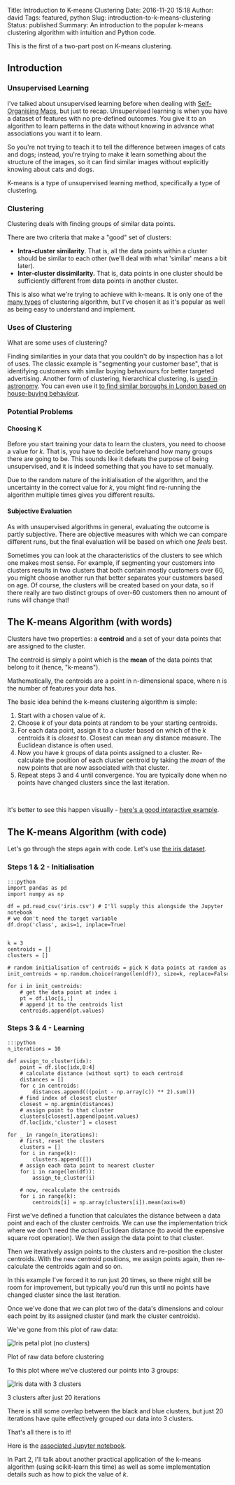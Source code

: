 Title: Introduction to K-means Clustering
Date: 2016-11-20 15:18
Author: david
Tags: featured, python
Slug: introduction-to-k-means-clustering
Status: published
Summary: An introduction to the popular k-means clustering algorithm with intuition and Python code.

This is the first of a two-part post on K-means clustering.

## Introduction

### Unsupervised Learning

I've talked about unsupervised learning before when dealing with
[Self-Organising Maps](/self-organising-maps-an-introduction),
but just to recap. Unsupervised learning is when you have a dataset of
features with no pre-defined outcomes. You give it to an algorithm to
learn patterns in the data without knowing in advance what associations
you want it to learn.

So you're not trying to teach it to tell the difference between images
of cats and dogs; instead, you're trying to make it learn something
about the structure of the images, so it can find similar images without
explicitly knowing about cats and dogs.

K-means is a type of unsupervised learning method, specifically a type
of clustering.

### Clustering

Clustering deals with finding groups of similar data points.

There are two criteria that make a "good" set of clusters:

-   **Intra-cluster similarity**. That is, all the data points within a
    cluster should be similar to each other (we'll deal with what
    'similar' means a bit later).
-   **Inter-cluster dissimilarity.** That is, data points in one cluster
    should be sufficiently different from data points in another
    cluster.

This is also what we're trying to achieve with k-means. It is only one
of the [many types](http://scikit-learn.org/stable/auto_examples/cluster/plot_cluster_comparison.html)
of clustering algorithm, but I've chosen it as it's popular as well as
being easy to understand and implement.

### Uses of Clustering


What are some uses of clustering?

Finding similarities in your data that
you couldn't do by inspection has a lot of uses. The classic example is
"segmenting your customer base", that is identifying customers with
similar buying behaviours for better targeted advertising. Another form
of clustering, hierarchical clustering, is [used in astronomy](http://astronomy.swin.edu.au/cosmos/h/hierarchical+clustering).
You can even use it [to find similar boroughs in London based on house-buying behaviour](/analysing-london-house-prices/).

### Potential Problems

#### Choosing K

Before you start training your data to learn the clusters, you need to
choose a value for $k$. That is, you have to decide beforehand how
many groups there are going to be. This sounds like it defeats the
purpose of being unsupervised, and it is indeed something that you have
to set manually.

Due to the random nature of the initialisation of the algorithm, and the
uncertainty in the correct value for $k$, you might find re-running
the algorithm multiple times gives you different results.

#### Subjective Evaluation

As with unsupervised algorithms in general, evaluating the outcome is
partly subjective. There are objective measures with which we can
compare different runs, but the final evaluation will be based on which
one *feels* best.

Sometimes you can look at the characteristics of the clusters to see
which one makes most sense. For example, if segmenting your customers
into clusters results in two clusters that both contain mostly customers
over 60, you might choose another run that better separates your
customers based on age. Of course, the clusters will be created based on
your data, so if there really are two distinct groups of over-60
customers then no amount of runs will change that!

## The K-means Algorithm (with words) 

Clusters have two properties: a **centroid** and a set of your data
points that are assigned to the cluster.

The centroid is simply a point which is the **mean** of the data points
that belong to it (hence, "k-means").

Mathematically, the centroids are a point in n-dimensional space, where
n is the number of features your data has.

The basic idea behind the k-means clustering algorithm is simple:

1.  Start with a chosen value of $k$.
1.  Choose $k$ of your data points at random to be your starting
    centroids.
1.  For each data point, assign it to a cluster based on which of the
    $k$ centroids it is *closest* to. Closest can mean any distance
    measure. The Euclidean distance is often used.
1.  Now you have $k$ groups of data points assigned to a cluster.
    Re-calculate the position of each cluster centroid by taking the
    *mean* of the new points that are now associated with that cluster.
1.  Repeat steps 3 and 4 until convergence. You are typically done when
    no points have changed clusters since the last iteration.

 

It's better to see this happen visually - [here's a good interactive example](https://www.naftaliharris.com/blog/visualizing-k-means-clustering).
 

## The K-means Algorithm (with code) 

Let's go through the steps again with code. Let's use [the iris dataset](http://archive.ics.uci.edu/ml/datasets/Iris).

### Steps 1 & 2 - Initialisation


    :::python
    import pandas as pd
    import numpy as np

    df = pd.read_csv('iris.csv') # I'll supply this alongside the Jupyter notebook
    # we don't need the target variable
    df.drop('class', axis=1, inplace=True)


    k = 3
    centroids = []
    clusters = []

    # random initialisation of centroids = pick K data points at random as centroids
    init_centroids = np.random.choice(range(len(df)), size=k, replace=False)

    for i in init_centroids:
        # get the data point at index i
        pt = df.iloc[i,:]
        # append it to the centroids list
        centroids.append(pt.values)

### Steps 3 & 4 - Learning


    :::python
    n_iterations = 10

    def assign_to_cluster(idx):
        point = df.iloc[idx,0:4]
        # calculate distance (without sqrt) to each centroid
        distances = []
        for c in centroids:
            distances.append(((point - np.array(c)) ** 2).sum())
        # find index of closest cluster
        closest = np.argmin(distances)
        # assign point to that cluster
        clusters[closest].append(point.values)
        df.loc[idx,'cluster'] = closest

    for _ in range(n_iterations):
        # first, reset the clusters
        clusters = []
        for i in range(k):
            clusters.append([])
        # assign each data point to nearest cluster
        for i in range(len(df)):
            assign_to_cluster(i)
        
        # now, recalculate the centroids
        for i in range(k):
            centroids[i] = np.array(clusters[i]).mean(axis=0)

First we've defined a function that calculates the distance between a
data point and each of the cluster centroids. We can use the
implementation trick where we don't need the *actual* Euclidean distance
(to avoid the expensive square root operation). We then assign the data
point to that cluster.

Then we iteratively assign points to the clusters and re-position the
cluster centroids. With the new centroid positions, we assign points
again, then re-calculate the centroids again and so on.

In this example I've forced it to run just 20 times, so there might
still be room for improvement, but typically you'd run this until no
points have changed cluster since the last iteration.

Once we've done that we can plot two of the data's dimensions and colour
each point by its assigned cluster (and mark the cluster centroids).

We've gone from this plot of raw data:

![Iris petal plot (no clusters)]({static}/images/introduction-to-k-means-clustering/kmeans_iris_1.png)

Plot of raw data before clustering

To this plot where we've clustered our points into 3 groups:

![Iris data with 3 clusters]({static}/images/introduction-to-k-means-clustering/kmeans_iris_2.png)

3 clusters after just 20 iterations


There is still some overlap between the black and blue clusters, but
just 20 iterations have quite effectively grouped our data into 3
clusters.

That's all there is to it!

Here is the [associated Jupyter notebook](https://github.com/davidasboth/blog-notebooks/blob/master/k-means/K-Means.ipynb).

In Part 2, I'll talk about another practical application of the k-means
algorithm (using scikit-learn this time) as well as some implementation
details such as how to pick the value of $k$.
